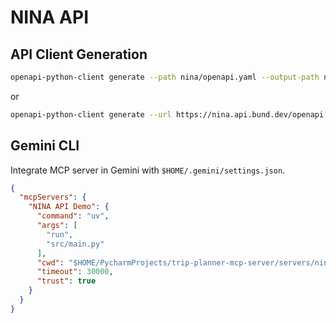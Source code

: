 # NINA API

## API Client Generation

```bash
openapi-python-client generate --path nina/openapi.yaml --output-path nina-api-client --meta uv --config nina/openapi-python-client-config.yaml
```

or

```bash
openapi-python-client generate --url https://nina.api.bund.dev/openapi.yaml --output-path nina-api-client --meta uv --config nina/openapi-python-client-config.yaml
```

## Gemini CLI

Integrate MCP server in Gemini with `$HOME/.gemini/settings.json`.

```json
{
  "mcpServers": {
    "NINA API Demo": {
      "command": "uv",
      "args": [
        "run",
        "src/main.py"
      ],
      "cwd": "$HOME/PycharmProjects/trip-planner-mcp-server/servers/nina",
      "timeout": 30000,
      "trust": true
    }
  }
}
